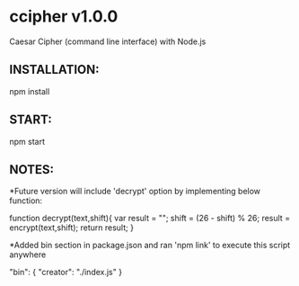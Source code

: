 # ccipher v1.0.0

Caesar Cipher (command line interface) with Node.js


INSTALLATION: 
-------------

npm install

START:
------

npm start

NOTES:        
------

*Future version will include 'decrypt' option by implementing below function:

function decrypt(text,shift){
    var result = "";
    shift = (26 - shift) % 26;
    result = encrypt(text,shift);
    return result;
}   

*Added bin section in package.json and ran 'npm link' to execute this script anywhere 

"bin": {
    "creator": "./index.js"
  }
           

  
  
  
  
  
